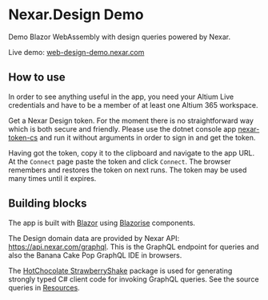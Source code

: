 # Nexar.Design Demo

Demo Blazor WebAssembly with design queries powered by Nexar.

Live demo: [web-design-demo.nexar.com](https://web-design-demo.nexar.com)

## How to use

In order to see anything useful in the app, you need your Altium Live
credentials and have to be a member of at least one Altium 365 workspace.

[nexar-token-cs]: https://github.com/NexarDeveloper/nexar-token-cs

Get a Nexar Design token. For the moment there is no straightforward way which
is both secure and friendly. Please use the dotnet console app [nexar-token-cs]
and run it without arguments in order to sign in and get the token.

Having got the token, copy it to the clipboard and navigate to the app URL. At
the `Connect` page paste the token and click `Connect`. The browser remembers
and restores the token on next runs. The token may be used many times until it
expires.

## Building blocks

[Blazor]: https://dotnet.microsoft.com/apps/aspnet/web-apps/blazor
[Blazorise]: https://github.com/Megabit/Blazorise

The app is built with [Blazor] using [Blazorise] components.

The Design domain data are provided by Nexar API: <https://api.nexar.com/graphql>.
This is the GraphQL endpoint for queries and also the Banana Cake Pop GraphQL IDE in browsers.

The [HotChocolate StrawberryShake](https://github.com/ChilliCream/hotchocolate) package
is used for generating strongly typed C# client code for invoking GraphQL queries.
See the source queries in [Resources](Nexar.Design/GraphQL/Resources).
